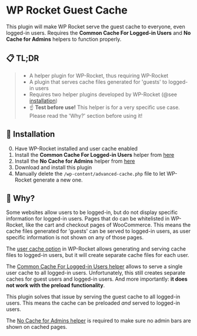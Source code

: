 # WP Rocket Guest Cache

This plugin will make WP Rocket serve the guest cache to everyone, even logged-in users. Requires the **Common Cache For Logged-in Users** and **No Cache for Admins** helpers to function properly.

## 📋 TL;DR
> - A helper plugin for WP-Rocket, thus requiring WP-Rocket
> - A plugin that serves cache files generated for 'guests' to logged-in users
> - Requires two helper plugins developed by WP-Rocket (@see [installation](#Installation))
> - ☝️ **Test before use!** This helper is for a very specific use case. Please read the 'Why?' section before using it!

## 🔧 Installation
0. Have WP-Rocket installed and user cache enabled
1. Install the **Common Cache For Logged-in Users** helper from [here](https://github.com/wp-media/wp-rocket-helpers/tree/master/cache/wp-rocket-cache-common-cache-loggedin)
2. Install the **No Cache for Admins** helper from [here](https://github.com/wp-media/wp-rocket-helpers/tree/master/cache/wp-rocket-no-cache-for-admins/)
3. Download and install this plugin
4. Manually delete the `/wp-content/advanced-cache.php` file to let WP-Rocket generate a new one.

## 🧐 Why?
Some websites allow users to be logged-in, but do not display specific information for logged-in users. Pages that do can be whitelisted in WP-Rocket, like the cart and checkout pages of WooCommerce. This means the cache files generated for 'guests' can be served to logged-in users, as user specific information is not shown on any of those pages.

The [user cache option](https://docs.wp-rocket.me/article/313-user-cache) in WP-Rocket allows generating and serving cache files to logged-in users, but it will create separate cache files for each user. 

The [Common Cache For Logged-in Users helper](https://github.com/wp-media/wp-rocket-helpers/tree/master/cache/wp-rocket-cache-common-cache-loggedin) allows to serve a single user cache to all logged-in users. Unfortunately, this still creates separate caches for guest users and logged-in users. And more importantly: **it does not work with the preload functionality**.

This plugin solves that issue by serving the guest cache to all logged-in users. This means the cache can be preloaded *and* served to logged-in users.

The  [No Cache for Admins helper](https://github.com/wp-media/wp-rocket-helpers/tree/master/cache/wp-rocket-no-cache-for-admins/) is required to make sure no admin bars are shown on cached pages.
